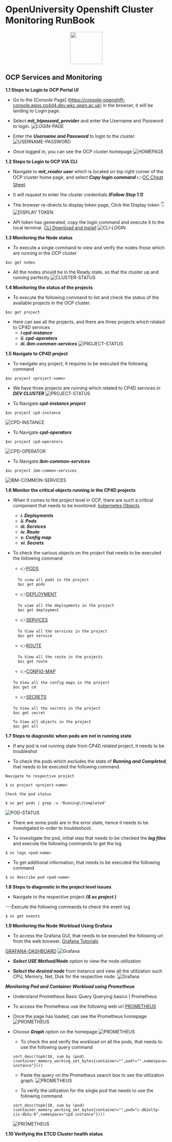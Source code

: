 # OpenUniversity Openshift Cluster Monitoring RunBook
<p align="center">
  <img 
    width="100"
    height="100"
    src="images/ocp-logo.png"
  >
</p>

## OCP Services and Monitoring
**1.1 Steps to Login to OCP Portal UI**
- Go to the [Console Page] (https://console-openshift-console.apps.cp4d4.dev.wkc.open.ac.uk) in the browser, it will be landing to Login page.

- Select ***mit_htpasswd_provider*** and enter the Username and Password to login.
![LOGIN-PAGE](images/login-page.PNG?raw=true)

- Enter the ***Username and Password*** to login to the cluster.
![USERNAME-PASSWORD](images/username-page.PNG?raw=true)

- Once logged in, you can see the OCP cluster homepage
![HOMEPAGE](images/OCP-overviewpage.PNG?raw=true)

**1.2 Steps to Login to OCP VIA CLI**
- Navigate to ***mit_reader user*** which is located on top right corner of the OCP cluster home page, and select ***Copy login command*** :point_right:[OC Cheat Sheet](https://livebook.manning.com/book/openshift-in-action/oc-cheat-sheet/)

- It will request to enter the cluster credentials ***(Follow Step 1.1)***

- The browser re-directs to display token page, Click the Display token :point_down:
![DISPLAY TOKEN](images/token.PNG?raw=true)

- API token has generated, copy the login command and execute it to the local terminal. [CLI Download and install](https://docs.openshift.com/online/pro/cli_reference/get_started_cli.html) ![CLI-LOGIN](images/login-cli.PNG?raw=true)

**1.3 Monitoring the Node status**
- To execute a single command to view and verify the nodes those which are running in the OCP cluster
```
$oc get nodes
```

- All the nodes should be in the Ready state, so that the cluster up and running perfectly.![CLUSTER-STATUS](images/cluster-status.PNG?raw=true)

**1.4 Monitoring the status of the projects**
- To execute the following command to list and check the status of the available projects in the OCP cluster.
```
$oc get project
```

- Here can see all the projects, and there are three projects which related to CP4D services
   - ***i cpd-instance***
   - ***ii. cpd-operators***
   - ***iii. ibm-common-services*** 
![PROJECT-STATUS](images/project-status.PNG?raw=true)

**1.5 Navigate to CP4D project**
- To navigate any project, it requires to be executed the following command
```
$oc project <project-name>
```
- We have three projects are running which related to CP4D services in ***DEV CLUSTER***
![PROJECT-STATUS](images/project-status.PNG?raw=true)

- To Navigate ***cpd-instance project***
```
$oc project cpd-instance
```
![CPD-INSTANCE](images/cpd-instance.PNG?raw=true)
- To Navigate ***cpd-operators***
```
$oc project cpd-operators
```
![CPD-OPERATOR](images/cpd-operators.PNG?raw=true)
- To Navigate ***ibm-common-services***
```
$oc project ibm-common-services
```
![IBM-COMMON-SERVICES](images/ibm-common.PNG?raw=true)

**1.6 Monitor the critical objects running in the CP4D projects**
- When it comes to the project level in OCP, there are such a critical component that needs to be monitored. [kubernetes Objects](https://chkrishna.medium.com/kubernetes-objects-e0a8b93b5cdc)
   - ***i. Deployments***
   - ***ii. Pods***
   - ***iii. Services***
   - ***iv. Route***
   - ***v. Config map***
   - ***vi. Secrets***

- To check the various objects on the project that needs to be executed the following command
  - :point_right:[PODS](https://docs.openshift.com/online/pro/architecture/core_concepts/pods_and_services.html)
  ```
    To view all pods in the project
    $oc get pods
  ```
  - :point_right:[DEPLOYMENT](https://docs.openshift.com/container-platform/4.6/applications/deployments/what-deployments-are.html)
  ```
    To viwe all the deployments in the project
    $oc get deployment
  ```
  - :point_right:[SERVICES](https://docs.openshift.com/online/pro/architecture/core_concepts/pods_and_services.html)
  ```
    To View all the services in the project
    $oc get service
  ```
  - :point_right:[ROUTE](https://docs.openshift.com/container-platform/4.10/networking/understanding-networking.html)
  ```
    To View all the route in the projects
    $oc get route
  ```
  - :point_right:[CONFIG-MAP](https://docs.openshift.com/container-platform/4.9/nodes/pods/nodes-pods-configmaps.html)
  ```
  To View all the config maps in the project
  $oc get cm
  ```
  - :point_right:[SECRETS](https://docs.openshift.com/container-platform/3.11/dev_guide/secrets.html#:~:text=The%20Secret%20object%20type%20provides,sensitive%20content%20from%20the%20pods.)
  ```
  To View all the secrets in the project
  $oc get secret
  ```
  ```
  To View all objects in the project
  $oc get all
  ```

**1.7 Steps to diagnostic when pods are not in running state**
- If any pod is not running state from CP4D related project, it needs to be troubleshot

- To check the pods which excludes the state of ***Running and Completed***, that needs to be executed the following command.
```
Navigate to respective project

$ oc project <project-name>
```
```
Check the pod status

$ oc get pods | grep -v 'Running\|Completed'
```
![POD-STATUS](images/pod-status.PNG?raw=true)

- There are some pods are in the error state, hence it needs to be investigated in-order to troubleshoot.

- To investigate the pod, initial step that needs to be checked the ***log files*** and execute the following commands to get the log
```
$ oc logs <pod-name>
```

- To get additional information, that needs to be executed the following command
```
$ oc describe pod <pod-name>
```

**1.8 Steps to diagnostic in the project level issues**
- Navigate to the respective project ***($ oc project <project-name>)***

---Execute the following commands to check the event log
```
$ oc get events
```
**1.9 Monitoring the Node Workload Using Grafana**
- To access the Grafana GUI, that needs to be executed the following url from the web browser. [Grafana Tutorials](https://grafana.com/tutorials/)

[GRAFANA-DASHBOARD](https://grafana-openshift-monitoring.apps.cp4d4.dev.wkc.open.ac.uk/?orgId=1)
![Grafana](images/grafana-dashboard.PNG?raw=true)

- ***Select USE Method/Node*** option to view the node utilization

- ***Select the desired node*** from instance and view all the utilization such CPU, Memory, Net, Disk for the respective node.
![Grafana](images/grafana-dashboard1.PNG?raw=true)

***Monitoring Pod and Container Workload using Prometheus***
- Understand Prometheus Basic Query Querying basics | Prometheus

- To access the Prometheus use the following web url 
  [PROMETHEUS](https://prometheus-k8s-openshift-monitoring.apps.cp4d4.dev.wkc.open.ac.uk)

- Once the page has loaded, can see the Prometheus homepage
![PROMETHEUS](images/prometheus-dashboard.PNG?raw=true)

- Choose ***Graph*** option on the homepage
![PROMETHEUS](images/prometheus-dashboard1.PNG?raw=true)
  - To check the and verify the workload on all the pods, that needs to use the following query command
  ```
  sort_desc(topk(10, sum by (pod)(container_memory_working_set_bytes{container="",pod!="",namespace="cpd-instance"})))
  ```
  - Paste the query on the Prometheus search box to see the utilization graph.
   ![PROMETHEUS](images/prometheus-dashboard2.PNG?raw=true)
  
  - To verify the utilization for the single pod that needs to use the following command
  ```
  sort_desc(topk(10, sum by (pod)(container_memory_working_set_bytes{container="",pod="c-db2oltp-iis-db2u-0",namespace="cpd-instance"})))
  ```
  ![PROMETHEUS](images/prometheus-dashboard3.PNG?raw=true)

**1.10 Verifying the ETCD Cluster health status**
